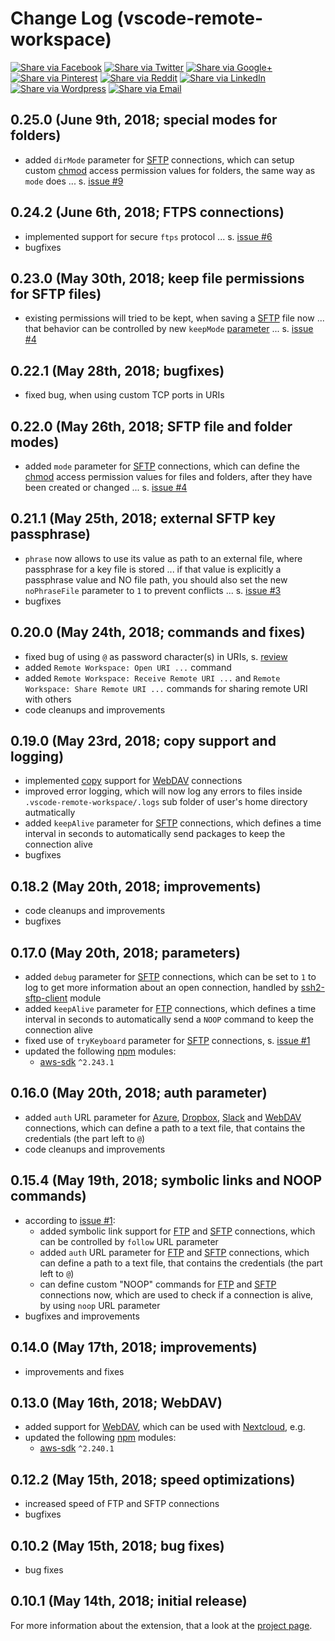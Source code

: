 # Change Log (vscode-remote-workspace)

[![Share via Facebook](https://raw.githubusercontent.com/mkloubert/vscode-remote-workspace/master/img/share/Facebook.png)](https://www.facebook.com/sharer/sharer.php?u=https%3A%2F%2Fmarketplace.visualstudio.com%2Fitems%3FitemName%3Dmkloubert.vscode-remote-workspace&quote=Remote%20Workspace) [![Share via Twitter](https://raw.githubusercontent.com/mkloubert/vscode-remote-workspace/master/img/share/Twitter.png)](https://twitter.com/intent/tweet?source=https%3A%2F%2Fmarketplace.visualstudio.com%2Fitems%3FitemName%3Dmkloubert.vscode-remote-workspace&text=Remote%20Workspace:%20https%3A%2F%2Fmarketplace.visualstudio.com%2Fitems%3FitemName%3Dmkloubert.vscode-remote-workspace&via=mjkloubert) [![Share via Google+](https://raw.githubusercontent.com/mkloubert/vscode-remote-workspace/master/img/share/Google+.png)](https://plus.google.com/share?url=https%3A%2F%2Fmarketplace.visualstudio.com%2Fitems%3FitemName%3Dmkloubert.vscode-remote-workspace) [![Share via Pinterest](https://raw.githubusercontent.com/mkloubert/vscode-remote-workspace/master/img/share/Pinterest.png)](http://pinterest.com/pin/create/button/?url=https%3A%2F%2Fmarketplace.visualstudio.com%2Fitems%3FitemName%3Dmkloubert.vscode-remote-workspace&description=Visual%20Studio%20Code%20extension%2C%20which%20receives%20and%20shows%20git%20events%20from%20webhooks.) [![Share via Reddit](https://raw.githubusercontent.com/mkloubert/vscode-remote-workspace/master/img/share/Reddit.png)](http://www.reddit.com/submit?url=https%3A%2F%2Fmarketplace.visualstudio.com%2Fitems%3FitemName%3Dmkloubert.vscode-remote-workspace&title=Remote%20Workspace) [![Share via LinkedIn](https://raw.githubusercontent.com/mkloubert/vscode-remote-workspace/master/img/share/LinkedIn.png)](http://www.linkedin.com/shareArticle?mini=true&url=https%3A%2F%2Fmarketplace.visualstudio.com%2Fitems%3FitemName%3Dmkloubert.vscode-remote-workspace&title=Remote%20Workspace&summary=Visual%20Studio%20Code%20extension%2C%20which%20receives%20and%20shows%20git%20events%20from%20webhooks.&source=https%3A%2F%2Fmarketplace.visualstudio.com%2Fitems%3FitemName%3Dmkloubert.vscode-remote-workspace) [![Share via Wordpress](https://raw.githubusercontent.com/mkloubert/vscode-remote-workspace/master/img/share/Wordpress.png)](http://wordpress.com/press-this.php?u=https%3A%2F%2Fmarketplace.visualstudio.com%2Fitems%3FitemName%3Dmkloubert.vscode-remote-workspace&quote=Remote%20Workspace&s=Visual%20Studio%20Code%20extension%2C%20which%20receives%20and%20shows%20git%20events%20from%20webhooks.) [![Share via Email](https://raw.githubusercontent.com/mkloubert/vscode-remote-workspace/master/img/share/Email.png)](mailto:?subject=Remote%20Workspace&body=Visual%20Studio%20Code%20extension%2C%20which%20receives%20and%20shows%20git%20events%20from%20webhooks.:%20https%3A%2F%2Fmarketplace.visualstudio.com%2Fitems%3FitemName%3Dmkloubert.vscode-remote-workspace)

## 0.25.0 (June 9th, 2018; special modes for folders)

* added `dirMode` parameter for [SFTP](https://github.com/mkloubert/vscode-remote-workspace#sftp-) connections, which can setup custom [chmod](https://en.wikipedia.org/wiki/Chmod) access permission values for folders, the same way as `mode` does ... s. [issue #9](https://github.com/mkloubert/vscode-remote-workspace/issues/9)

## 0.24.2 (June 6th, 2018; FTPS connections)

* implemented support for secure `ftps` protocol ... s. [issue #6](https://github.com/mkloubert/vscode-remote-workspace/issues/6)
* bugfixes

## 0.23.0 (May 30th, 2018; keep file permissions for SFTP files)

* existing permissions will tried to be kept, when saving a [SFTP](https://github.com/mkloubert/vscode-remote-workspace#sftp-) file now ... that behavior can be controlled by new `keepMode` [parameter](https://github.com/mkloubert/vscode-remote-workspace#parameters--4) ... s. [issue #4](https://github.com/mkloubert/vscode-remote-workspace/issues/4)

## 0.22.1 (May 28th, 2018; bugfixes)

* fixed bug, when using custom TCP ports in URIs

## 0.22.0 (May 26th, 2018; SFTP file and folder modes)

* added `mode` parameter for [SFTP](https://github.com/mkloubert/vscode-remote-workspace#sftp-) connections, which can define the [chmod](https://en.wikipedia.org/wiki/Chmod) access permission values for files and folders, after they have been created or changed ... s. [issue #4](https://github.com/mkloubert/vscode-remote-workspace/issues/4)

## 0.21.1 (May 25th, 2018; external SFTP key passphrase)

* `phrase` now allows to use its value as path to an external file, where passphrase for a key file is stored ... if that value is explicitly a passphrase value and NO file path, you should also set the new `noPhraseFile` parameter to `1` to prevent conflicts ... s. [issue #3](https://github.com/mkloubert/vscode-remote-workspace/issues/3)
* bugfixes

## 0.20.0 (May 24th, 2018; commands and fixes)

* fixed bug of using `@` as password character(s) in URIs, s. [review](https://marketplace.visualstudio.com/items?itemName=mkloubert.vscode-remote-workspace#review-details)
* added `Remote Workspace: Open URI ...` command
* added `Remote Workspace: Receive Remote URI ...` and `Remote Workspace: Share Remote URI ...` commands for sharing remote URI with others
* code cleanups and improvements

## 0.19.0 (May 23rd, 2018; copy support and logging)

* implemented [copy](https://code.visualstudio.com/docs/extensionAPI/vscode-api#FileSystemProvider) support for [WebDAV](https://github.com/mkloubert/vscode-remote-workspace#webdav-) connections
* improved error logging, which will now log any errors to files inside `.vscode-remote-workspace/.logs` sub folder of user's home directory autmatically
* added `keepAlive` parameter for [SFTP](https://github.com/mkloubert/vscode-remote-workspace#sftp-) connections, which defines a time interval in seconds to automatically send packages to keep the connection alive
* bugfixes

## 0.18.2 (May 20th, 2018; improvements)

* code cleanups and improvements
* bugfixes

## 0.17.0 (May 20th, 2018; parameters)

* added `debug` parameter for [SFTP](https://github.com/mkloubert/vscode-remote-workspace#sftp-) connections, which can be set to `1` to log to get more information about an open connection, handled by [ssh2-sftp-client](https://www.npmjs.com/package/ssh2-sftp-client) module
* added `keepAlive` parameter for [FTP](https://github.com/mkloubert/vscode-remote-workspace#ftp-) connections, which defines a time interval in seconds to automatically send a `NOOP` command to keep the connection alive
* fixed use of `tryKeyboard` parameter for [SFTP](https://github.com/mkloubert/vscode-remote-workspace#sftp-) connections, s. [issue #1](https://github.com/mkloubert/vscode-remote-workspace/issues/1)
* updated the following [npm](https://www.npmjs.com/) modules:
  * [aws-sdk](https://www.npmjs.com/package/aws-sdk) `^2.243.1`

## 0.16.0 (May 20th, 2018; auth parameter)

* added `auth` URL parameter for [Azure](https://github.com/mkloubert/vscode-remote-workspace#azure-), [Dropbox](https://github.com/mkloubert/vscode-remote-workspace#dropbox-), [Slack](https://github.com/mkloubert/vscode-remote-workspace#slack-) and [WebDAV](https://github.com/mkloubert/vscode-remote-workspace#webdav-) connections, which can define a path to a text file, that contains the credentials (the part left to `@`)
* code cleanups and improvements

## 0.15.4 (May 19th, 2018; symbolic links and NOOP commands)

* according to [issue #1](https://github.com/mkloubert/vscode-remote-workspace/issues/1):
  * added symbolic link support for [FTP](https://github.com/mkloubert/vscode-remote-workspace#ftp-) and [SFTP](https://github.com/mkloubert/vscode-remote-workspace#sftp-) connections, which can be controlled by `follow` URL parameter
  * added `auth` URL parameter for [FTP](https://github.com/mkloubert/vscode-remote-workspace#ftp-) and [SFTP](https://github.com/mkloubert/vscode-remote-workspace#sftp-) connections, which can define a path to a text file, that contains the credentials (the part left to `@`)
  * can define custom "NOOP" commands for [FTP](https://github.com/mkloubert/vscode-remote-workspace#ftp-) and [SFTP](https://github.com/mkloubert/vscode-remote-workspace#sftp-) connections now, which are used to check if a connection is alive, by using `noop` URL parameter
* bugfixes and improvements

## 0.14.0 (May 17th, 2018; improvements)

* improvements and fixes

## 0.13.0 (May 16th, 2018; WebDAV)

* added support for [WebDAV](https://en.wikipedia.org/wiki/WebDAV), which can be used with [Nextcloud](https://nextcloud.com/), e.g.
* updated the following [npm](https://www.npmjs.com/) modules:
  * [aws-sdk](https://www.npmjs.com/package/aws-sdk) `^2.240.1`

## 0.12.2 (May 15th, 2018; speed optimizations)

* increased speed of FTP and SFTP connections
* bugfixes

## 0.10.2 (May 15th, 2018; bug fixes)

* bug fixes

## 0.10.1 (May 14th, 2018; initial release)

For more information about the extension, that a look at the [project page](https://github.com/mkloubert/vscode-remote-workspace).
